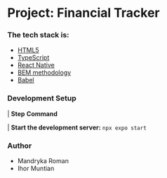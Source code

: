 # Project: Financial Tracker

### The tech stack is:

- [HTML5](https://en.wikipedia.org/wiki/HTML5)
- [TypeScript](https://www.typescriptlang.org/)
- [React Native](https://reactnative.dev/)
- [BEM methodology](https://en.bem.info/methodology/)
- [Babel](https://babeljs.io/)


### Development Setup

| **Step**                                **Command**

| **Start the development server:**       `npx expo start`

### Author

- Mandryka Roman
- Ihor Muntian

